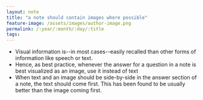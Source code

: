 ```yaml
---
layout: note
title: "a note should contain images where possible"
feature-image: /assets/images/author-image.png
permalink: /:year/:month/:day/:title
tags:
---
```


- Visual information is--in most cases--easily recalled than other forms of information like speech or text.
- Hence, as best practice, whenever the answer for a question in a note is best visualized as an image, use it instead of text
- When text and an image should be side-by-side in the answer section of a note, the text should come first. This has been found to be usually better than the image coming first.
  